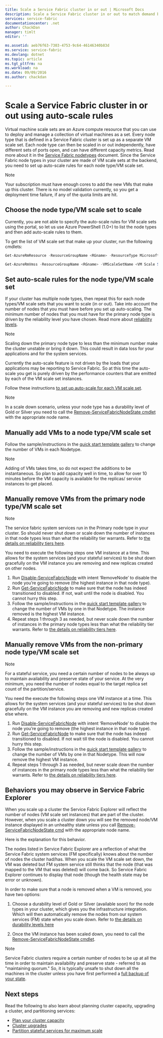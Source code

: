 ```yaml
---
title: Scale a Service Fabric cluster in or out | Microsoft Docs
description: Scale a Service Fabric cluster in or out to match demand by setting auto-scale rules for each node type/VM scale set. Add or remove nodes to a Service Fabric cluster
services: service-fabric
documentationcenter: .net
author: ChackDan
manager: timlt
editor: ''

ms.assetid: aeb76f63-7303-4753-9c64-46146340b83d
ms.service: service-fabric
ms.devlang: dotnet
ms.topic: article
ms.tgt_pltfrm: na
ms.workload: na
ms.date: 09/09/2016
ms.author: chackdan

---
```

# Scale a Service Fabric cluster in or out using auto-scale rules
Virtual machine scale sets are an Azure compute resource that you can use to deploy and manage a collection of virtual machines as a set. Every node type that is defined in a Service Fabric cluster is set up as a separate VM scale set. Each node type can then be scaled in or out independently, have different sets of ports open, and can have different capacity metrics. Read more about it in the [Service Fabric nodetypes](service-fabric-cluster-nodetypes.md) document. Since the Service Fabric node types in your cluster are made of VM scale sets at the backend, you need to set up auto-scale rules for each node type/VM scale set.

> [!NOTE]
> Your subscription must have enough cores to add the new VMs that make up this cluster. There is no model validation currently, so you get a deployment time failure, if any of the quota limits are hit.
> 
> 

## Choose the node type/VM scale set to scale
Currently, you are not able to specify the auto-scale rules for VM scale sets using the portal, so let us use Azure PowerShell (1.0+) to list the node types and then add auto-scale rules to them.

To get the list of VM scale set that make up your cluster, run the following cmdlets:

```powershell
Get-AzureRmResource -ResourceGroupName <RGname> -ResourceType Microsoft.Compute/VirtualMachineScaleSets

Get-AzureRmVmss -ResourceGroupName <RGname> -VMScaleSetName <VM Scale Set name>
```

## Set auto-scale rules for the node type/VM scale set
If your cluster has multiple node types, then repeat this for each node types/VM scale sets that you want to scale (in or out). Take into account the number of nodes that you must have before you set up auto-scaling. The minimum number of nodes that you must have for the primary node type is driven by the reliability level you have chosen. Read more about [reliability levels](service-fabric-cluster-capacity.md).

> [!NOTE]
> Scaling down the primary node type to less than the minimum number make the cluster unstable or bring it down. This could result in data loss for your applications and for the system services.
> 
> 

Currently the auto-scale feature is not driven by the loads that your applications may be reporting to Service Fabric. So at this time the auto-scale you get is purely driven by the performance counters that are emitted by each of the VM scale set instances.  

Follow these instructions [to set up auto-scale for each VM scale set](../virtual-machine-scale-sets/virtual-machine-scale-sets-autoscale-overview.md).

> [!NOTE]
> In a scale down scenario, unless your node type has a durability level of Gold or Silver you need to call the [Remove-ServiceFabricNodeState cmdlet](https://msdn.microsoft.com/library/azure/mt125993.aspx) with the appropriate node name.
> 
> 

## Manually add VMs to a node type/VM scale set
Follow the sample/instructions in the [quick start template gallery](https://github.com/Azure/azure-quickstart-templates/tree/master/201-vmss-scale-existing) to change the number of VMs in each Nodetype. 

> [!NOTE]
> Adding of VMs takes time, so do not expect the additions to be instantaneous. So plan to add capacity well in time, to allow for over 10 minutes before the VM capacity is available for the replicas/ service instances to get placed.
> 
> 

## Manually remove VMs from the primary node type/VM scale set
> [!NOTE]
> The service fabric system services run in the Primary node type in your cluster. So should never shut down or scale down the number of instances in that node types less than what the reliability tier warrants. Refer to [the details on reliability tiers here](service-fabric-cluster-capacity.md). 
> 
> 

You need to execute the following steps one VM instance at a time. This allows for the system services (and your stateful services) to be shut down gracefully on the VM instance you are removing and new replicas created on other nodes.

1. Run [Disable-ServiceFabricNode](https://msdn.microsoft.com/library/mt125852.aspx) with intent ‘RemoveNode’ to disable the node you’re going to remove (the highest instance in that node type).
2. Run [Get-ServiceFabricNode](https://msdn.microsoft.com/library/mt125856.aspx) to make sure that the node has indeed transitioned to disabled. If not, wait until the node is disabled. You cannot hurry this step.
3. Follow the sample/instructions in the [quick start template gallery](https://github.com/Azure/azure-quickstart-templates/tree/master/201-vmss-scale-existing) to change the number of VMs by one in that Nodetype. The instance removed is the highest VM instance. 
4. Repeat steps 1 through 3 as needed, but never scale down the number of instances in the primary node types less than what the reliability tier warrants. Refer to [the details on reliability tiers here](service-fabric-cluster-capacity.md). 

## Manually remove VMs from the non-primary node type/VM scale set
> [!NOTE]
> For a stateful service, you need a certain number of nodes to be always up to maintain availability and preserve state of your service. At the very minimum, you need the number of nodes equal to the target replica set count of the partition/service. 
> 
> 

You need the execute the following steps one VM instance at a time. This allows for the system services (and your stateful services) to be shut down gracefully on the VM instance you are removing and new replicas created else where.

1. Run [Disable-ServiceFabricNode](https://msdn.microsoft.com/library/mt125852.aspx) with intent ‘RemoveNode’ to disable the node you’re going to remove (the highest instance in that node type).
2. Run [Get-ServiceFabricNode](https://msdn.microsoft.com/library/mt125856.aspx) to make sure that the node has indeed transitioned to disabled. If not wait till the node is disabled. You cannot hurry this step.
3. Follow the sample/instructions in the [quick start template gallery](https://github.com/Azure/azure-quickstart-templates/tree/master/201-vmss-scale-existing) to change the number of VMs by one in that Nodetype. This will now remove the highest VM instance. 
4. Repeat steps 1 through 3 as needed, but never scale down the number of instances in the primary node types less than what the reliability tier warrants. Refer to [the details on reliability tiers here](service-fabric-cluster-capacity.md).

## Behaviors you may observe in Service Fabric Explorer
When you scale up a cluster the Service Fabric Explorer will reflect the number of nodes (VM scale set instances) that are part of the cluster.  However, when you scale a cluster down you will see the removed node/VM instance displayed in an unhealthy state unless you call [Remove-ServiceFabricNodeState cmd](https://msdn.microsoft.com/library/mt125993.aspx) with the appropriate node name.   

Here is the explanation for this behavior.

The nodes listed in Service Fabric Explorer are a reflection of what the Service Fabric system services (FM specifically) knows about the number of nodes the cluster had/has. When you scale the VM scale set down, the VM was deleted but FM system service still thinks that the node (that was mapped to the VM that was deleted) will come back. So Service Fabric Explorer continues to display that node (though the health state may be error or unknown).

In order to make sure that a node is removed when a VM is removed, you have two options:

1) Choose a durability level of Gold or Silver (available soon) for the node types in your cluster, which gives you the infrastructure integration. Which will then automatically remove the nodes from our system services (FM) state when you scale down.
Refer to [the details on durability levels here](service-fabric-cluster-capacity.md)

2) Once the VM instance has been scaled down, you need to call the [Remove-ServiceFabricNodeState cmdlet](https://msdn.microsoft.com/library/mt125993.aspx).

> [!NOTE]
> Service Fabric clusters require a certain number of nodes to be up at all the time in order to maintain availability and preserve state - referred to as "maintaining quorum." So, it is typically unsafe to shut down all the machines in the cluster unless you have first performed a [full backup of your state](service-fabric-reliable-services-backup-restore.md).
> 
> 

## Next steps
Read the following to also learn about planning cluster capacity, upgrading a cluster, and partitioning services:

* [Plan your cluster capacity](service-fabric-cluster-capacity.md)
* [Cluster upgrades](service-fabric-cluster-upgrade.md)
* [Partition stateful services for maximum scale](service-fabric-concepts-partitioning.md)

<!--Image references-->
[BrowseServiceFabricClusterResource]: ./media/service-fabric-cluster-scale-up-down/BrowseServiceFabricClusterResource.png
[ClusterResources]: ./media/service-fabric-cluster-scale-up-down/ClusterResources.png
